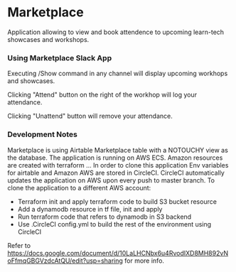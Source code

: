 # Marketplace

Application allowing to view and book attendence to upcoming learn-tech showcases and workshops.

### Using Marketplace Slack App

Executing /Show command in any channel will display upcoming workhops and showcases.

Clicking "Attend" button on the right of the workhop will log your attendance.

Clicking "Unattend" button will remove your attendance.


### Development Notes
Marketplace is using Airtable Marketplace table with a NOTOUCHY view as the database. 
The application is running on AWS ECS. Amazon resources are created with terraform ...
In order to clone this application 
Env variables for airtable and Amazon AWS are stored in CircleCI. CircleCI automatically updates the application on AWS upon every push to master branch.
To clone the application to a different AWS account:

  - Terraform init and apply terraform code to build S3 bucket resource
  - Add a dynamodb resource in tf file, init and apply
  - Run terraform code that refers to dynamodb in S3 backend 
  - Use .CircleCI config.yml to build the rest of the environment using CircleCI

Refer to https://docs.google.com/document/d/10LaLHCNbx6u4RvodIXD8MH892vNoFfmqGBGVzdcAtQU/edit?usp=sharing for more info.

